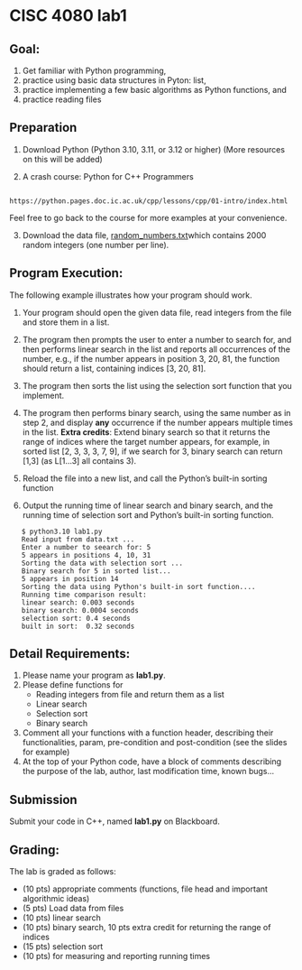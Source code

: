 
# CISC 4080 lab1

## Goal:

1. Get familiar with Python programming,
2. practice using basic data structures in Pyton: list,
3. practice implementing a few basic algorithms as Python functions, and
4. practice reading files 
   
## Preparation

1. Download Python (Python 3.10, 3.11, or 3.12 or higher) (More resources on this will be added) 

2. A crash course: Python for C++ Programmers 

```

https://python.pages.doc.ic.ac.uk/cpp/lessons/cpp/01-intro/index.html

```

Feel free to go back to the course for more examples at your convenience. 

3. Download the data file, [random_numbers.txt](https://github.com/CISC4080/lab1Python/blob/main/random_numbers.txt)which contains 2000 random integers (one number per line).
   
## Program Execution:

The following example illustrates how your program should work.

1. Your program should open the given data file,  read integers from the file and store them in a list.

2. The program then prompts the user to enter a number to search for, and then performs linear search in the list and reports all occurrences of the number, e.g., if the number appears in position 3, 20, 81, the function should return a list, containing indices [3, 20, 81]. 

3.  The program then sorts the list using the selection sort function that you implement.

4.  The program then performs binary search, using the same number as in step 2, and display **any** occurrence if the number appears multiple times in the list.
    **Extra credits**: Extend binary search so that it returns the range of indices where the target number appears, for example, in sorted list [2, 3, 3, 3, 7, 9], if we search for 3, binary search can return [1,3] (as L[1…3] all contains 3). 

5.  Reload the file into a new list, and call the Python’s built-in sorting function 

6.  Output the running time of linear search and binary search, and the running time of selection sort and Python’s built-in sorting function. 


```
   $ python3.10 lab1.py
   Read input from data.txt ...
   Enter a number to seearch for: 5
   5 appears in positions 4, 10, 31 
   Sorting the data with selection sort ...
   Binary search for 5 in sorted list... 
   5 appears in position 14
   Sorting the data using Python's built-in sort function....
   Running time comparison result:
   linear search: 0.003 seconds
   binary search: 0.0004 seconds
   selection sort: 0.4 seconds
   built in sort:  0.32 seconds
```

## Detail Requirements:
1. Please name your program as **lab1.py**.
2. Please define functions for 
   * Reading integers from file and return them as a list
   * Linear search
   * Selection sort
   * Binary search
3. Comment all your functions with a function header, describing their functionalities, param, pre-condition and post-condition (see the slides for example)
4. At the top of your Python code, have a block of comments describing the purpose of the lab, author, last modification time, known bugs…   


## Submission

Submit your code in C++, named **lab1.py** on Blackboard. 


## Grading:

The lab is graded as follows: 
* (10 pts) appropriate comments (functions, file head and important algorithmic ideas)
* (5 pts) Load data from files
* (10 pts) linear search
* (10 pts) binary search, 10 pts extra credit for returning the range of indices 
* (15 pts) selection sort
* (10 pts) for measuring and reporting running times
  
